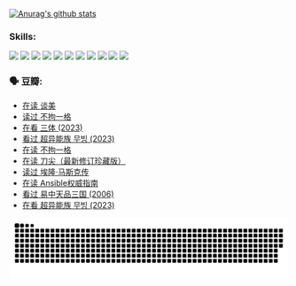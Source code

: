
[![Anurag's github stats](https://github-readme-stats.vercel.app/api?username=w940853815)](https://github.com/anuraghazra/github-readme-stats)

### Skills:

<code><img height="32" src="https://cdn.jsdelivr.net/npm/simple-icons@v5/icons/python.svg"></code>
<code><img height="32" src="https://cdn.jsdelivr.net/npm/simple-icons@v5/icons/javascript.svg"></code>
<code><img height="32" src="https://cdn.jsdelivr.net/npm/simple-icons@v5/icons/django.svg"></code>
<code><img height="32" src="https://cdn.jsdelivr.net/npm/simple-icons@v5/icons/flask.svg"></code>
<code><img height="32" src="https://cdn.jsdelivr.net/npm/simple-icons@v5/icons/vuetify.svg"></code>
<code><img height="32" src="https://cdn.jsdelivr.net/npm/simple-icons@v5/icons/git.svg"></code>
<code><img height="32" src="https://cdn.jsdelivr.net/npm/simple-icons@v5/icons/docker.svg"></code>
<code><img height="32" src="https://cdn.jsdelivr.net/npm/simple-icons@v5/icons/postgresql.svg"></code>
<code><img height="32" src="https://cdn.jsdelivr.net/npm/simple-icons@v5/icons/elasticsearch.svg"></code>
<code><img height="32" src="https://cdn.jsdelivr.net/npm/simple-icons@v5/icons/macos.svg"></code>
<code><img height="32" src="https://cdn.jsdelivr.net/npm/simple-icons@v5/icons/linux.svg"></code>

### 🗣 豆瓣:

<!-- DOUBAN-ACTIVITIES:START -->
- [在读 谈美](https://www.douban.com/people/136069238/status/4560861771/?_i=11801257)
- [读过 不拘一格](https://www.douban.com/people/136069238/status/4560861445/?_i=11801257)
- [在看 三体‎ (2023)](https://www.douban.com/people/136069238/status/4558185093/?_i=11801257)
- [看过 超异能族 무빙‎ (2023)](https://www.douban.com/people/136069238/status/4556824186/?_i=11801257)
- [在读 不拘一格](https://www.douban.com/people/136069238/status/4541712161/?_i=11801257)
- [在读 刀尖（最新修订珍藏版）](https://www.douban.com/people/136069238/status/4541711339/?_i=11801257)
- [读过 埃隆·马斯克传](https://www.douban.com/people/136069238/status/4541710351/?_i=11801257)
- [在读 Ansible权威指南](https://www.douban.com/people/136069238/status/4539151450/?_i=11801257)
- [看过 易中天品三国‎ (2006)](https://www.douban.com/people/136069238/status/4529910812/?_i=11801257)
- [在看 超异能族 무빙‎ (2023)](https://www.douban.com/people/136069238/status/4527291077/?_i=11801257)
<!-- DOUBAN-ACTIVITIES:END -->


![Snake animation](https://raw.githubusercontent.com/w940853815/w940853815/output/github-contribution-grid-snake.svg)

<!--
**w940853815/w940853815** is a ✨ _special_ ✨ repository because its `README.md` (this file) appears on your GitHub profile.

Here are some ideas to get you started:

- 🔭 I’m currently working on ...
- 🌱 I’m currently learning ...
- 👯 I’m looking to collaborate on ...
- 🤔 I’m looking for help with ...
- 💬 Ask me about ...
- 📫 How to reach me: ...
- 😄 Pronouns: ...
- ⚡ Fun fact: ...
-->
